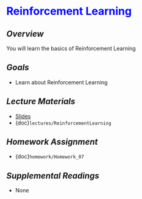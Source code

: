 # <span style="color: blue;"><b>Reinforcement Learning</b></span>

## *Overview*
You will learn the basics of Reinforcement Learning

## *Goals*
* Learn about Reinforcement Learning

## *Lecture Materials*
* [Slides](https://docs.google.com/presentation/d/1EsW71u3hdNdXyhlDfkmOX__9c4wJZUee_pjlsmlv_Vg/edit?usp=sharing)
* {doc}`lectures/ReinforcementLearning`

## *Homework Assignment*
* {doc}`homework/Homework_07`

## *Supplemental Readings*
* None